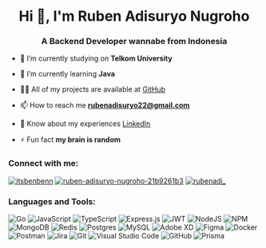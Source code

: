 <h1 align="center">Hi 👋, I'm Ruben Adisuryo Nugroho</h1>
<h3 align="center">A Backend Developer wannabe from Indonesia</h3>

-   🔭 I’m currently studying on **Telkom University**

-   🌱 I’m currently learning **Java**

-   👨‍💻 All of my projects are available at [GitHub](https://github.com/YungBenn)

-   📫 How to reach me **rubenadisuryo22@gmail.com**

-   📄 Know about my experiences [LinkedIn](https://www.linkedin.com/in/ruben-adisuryo-nugroho-21b9261b3/)

-   ⚡ Fun fact **my brain is random**

<h3 align="left">Connect with me:</h3>
<p align="left">
<a href="https://x.com/itsbenbenn" target="blank"><img src="https://img.shields.io/badge/X-000000.svg?style=for-the-badge&logo=x&logoColor=white" alt="itsbenbenn" /></a>
<a href="https://linkedin.com/in/ruben-adisuryo-nugroho-21b9261b3" target="blank"><img src="https://img.shields.io/badge/linkedin-0A66C2.svg?style=for-the-badge&logo=linkedin&logoColor=white" alt="ruben-adisuryo-nugroho-21b9261b3" /></a>
<a href="https://instagram.com/rubenadi_" target="blank"><img src="https://img.shields.io/badge/instagram-E4405F.svg?style=for-the-badge&logo=instagram&logoColor=white" alt="rubenadi_" /></a>
</p>

### Languages and Tools:

![Go](https://img.shields.io/badge/go-%2300ADD8.svg?style=for-the-badge&logo=go&logoColor=white) ![JavaScript](https://img.shields.io/badge/javascript-%23323330.svg?style=for-the-badge&logo=javascript&logoColor=%23F7DF1E) ![TypeScript](https://img.shields.io/badge/typescript-3178C6.svg?style=for-the-badge&logo=typescript&logoColor=white) ![Express.js](https://img.shields.io/badge/express.js-%23404d59.svg?style=for-the-badge&logo=express&logoColor=%2361DAFB) ![JWT](https://img.shields.io/badge/JWT-black?style=for-the-badge&logo=JSON%20web%20tokens) ![NodeJS](https://img.shields.io/badge/node.js-339933?style=for-the-badge&logo=node.js&logoColor=white) ![NPM](https://img.shields.io/badge/NPM-%23000000.svg?style=for-the-badge&logo=npm&logoColor=white) ![MongoDB](https://img.shields.io/badge/MongoDB-%234ea94b.svg?style=for-the-badge&logo=mongodb&logoColor=white) ![Redis](https://img.shields.io/badge/redis-%23DD0031.svg?style=for-the-badge&logo=redis&logoColor=white) ![Postgres](https://img.shields.io/badge/postgres-%23316192.svg?style=for-the-badge&logo=postgresql&logoColor=white) ![MySQL](https://img.shields.io/badge/mysql-%2300f.svg?style=for-the-badge&logo=mysql&logoColor=white) ![Adobe XD](https://img.shields.io/badge/Adobe%20XD-470137?style=for-the-badge&logo=Adobe%20XD&logoColor=#FF61F6) ![Figma](https://img.shields.io/badge/figma-%23F24E1E.svg?style=for-the-badge&logo=figma&logoColor=white) ![Docker](https://img.shields.io/badge/docker-%230db7ed.svg?style=for-the-badge&logo=docker&logoColor=white) ![Postman](https://img.shields.io/badge/Postman-FF6C37?style=for-the-badge&logo=postman&logoColor=white) ![Jira](https://img.shields.io/badge/jira-%230A0FFF.svg?style=for-the-badge&logo=jira&logoColor=white) ![Git](https://img.shields.io/badge/Git-F05032.svg?style=for-the-badge&logo=git&logoColor=white) ![Visual Studio Code](https://img.shields.io/badge/Visual%20Studio%20Code-007ACC.svg?style=for-the-badge&logo=git&logoColor=white) ![GitHub](https://img.shields.io/badge/GitHub-181717.svg?style=for-the-badge&logo=git&logoColor=white) ![Prisma](https://img.shields.io/badge/Prisma-2D3748.svg?style=for-the-badge&logo=prisma&logoColor=white)
